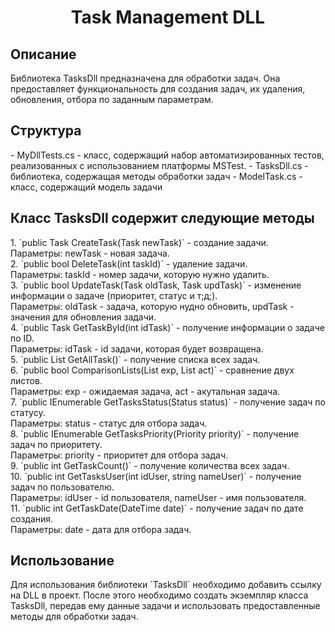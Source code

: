 <h1 align = "center"> Task Management DLL </h1>
<h2>Описание</h2>
Библиотека TasksDll предназначена для обработки задач. Она предоставляет функциональность для создания задач, их удаления, обновления, отбора по заданным параметрам.

<h2>Структура</h2>
- MyDllTests.cs - класс, содержащий набор автоматизированных тестов, реализованных с использованием платформы MSTest.
- TasksDll.cs - библиотека, содержащая методы обработки задач
- ModelTask.cs - класс, содержащий модель задачи

<h2>Класс TasksDll содержит следующие методы </h2>
1. `public Task CreateTask(Task newTask)` - создание задачи. <br>
Параметры: newTask - новая задача.<br>
2. `public bool DeleteTask(int taskId)` - удаление задачи.<br>
Параметры: taskId - номер задачи, которую нужно удалить.<br>
3. `public bool UpdateTask(Task oldTask, Task updTask)` - изменение информации о задаче (приоритет, статус и т;д;).<br>
Параметры: oldTask - задача, которую нудно обновить, updTask - значения для обновления задачи.<br>
4. `public Task GetTaskById(int idTask)` - получение информации о задаче по ID.<br>
Параметры: idTask - id задачи, которая будет возвращена.<br>
5. `public List<Task> GetAllTask()` - получение списка всех задач.<br>
6. `public bool СomparisonLists(List<Task> exp, List<Task> act)` - сравнение двух листов.<br>
Параметры: exp - ожидаемая задача, act - акутальная задача.<br>
7. `public IEnumerable<Task> GetTasksStatus(Status status)` - получение задач по статусу.<br>
Параметры: status - статус для отбора задач.<br>
8. `public IEnumerable<Task> GetTasksPriority(Priority priority)` - получение задач по приоритету.<br>
Параметры: priority - приоритет для отбора задач.<br>
9. `public int GetTaskCount()` - получение количества всех задач.<br>
10. `public int GetTasksUser(int idUser, string nameUser)` - получение задач по пользователю.<br>
Параметры: idUser - id пользователя, nameUser - имя пользователя.<br>
11. `public int GetTaskDate(DateTime date)` - получение задач по дате создания.<br>
Параметры: date - дата для отбора задач.<br>

<h2>Использование</h2>
Для использования библиотеки `TasksDll` необходимо добавить ссылку на DLL в проект. После этого необходимо создать экземпляр класса TasksDll, передав ему данные задачи и использовать предоставленные методы для обработки задач.
